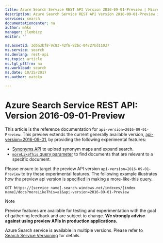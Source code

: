 ```yaml
---
title: Azure Search Service REST API Version 2016-09-01-Preview | Microsoft Docs
description: Azure Search Service REST API Version 2016-09-01-Preview includes experimental features such as Synonyms and moreLikeThis searches.
services: search
documentationcenter: na
author: mhko
manager: jlembicz
editor: ''

ms.assetid: 3dba3bf8-9c83-42f6-82bc-04727bd11037
ms.service: search
ms.devlang: rest-api
ms.topic: article
ms.tgt_pltfrm: na
ms.workload: search
ms.date: 10/25/2017
ms.author: nateko

---
```

# Azure Search Service REST API: Version 2016-09-01-Preview
This article is the reference documentation for `api-version=2016-09-01-Preview`. This preview extends the current generally available version, [api-version=2016-09-01](https://msdn.microsoft.com/library/dn798935.aspx), by providing the following experimental features:

* [Synonyms API](search-synonyms.md) to upload synonym maps and expand search.
* [`moreLikeThis` query parameter](search-more-like-this.md) to find documents that are relevant to a specific document.

Please ensure to target the preview API version `api-version=2016-09-01-Preview` to try these experimental features. The following example illustrates how the preview api version is specified in making a more-like-this query.

    GET https://[service name].search.windows.net/indexes/[index name]/docs?moreLikeThis=a1&api-version=2016-09-01-Preview

> [!NOTE]
> Preview features are available for testing and experimentation with the goal of gathering feedback and are subject to change. **We strongly advise against using preview APIs in production applications.**

Azure Search service is available in multiple versions. Please refer to [Search Service Versioning](http://msdn.microsoft.com/library/azure/dn864560.aspx) for details.
